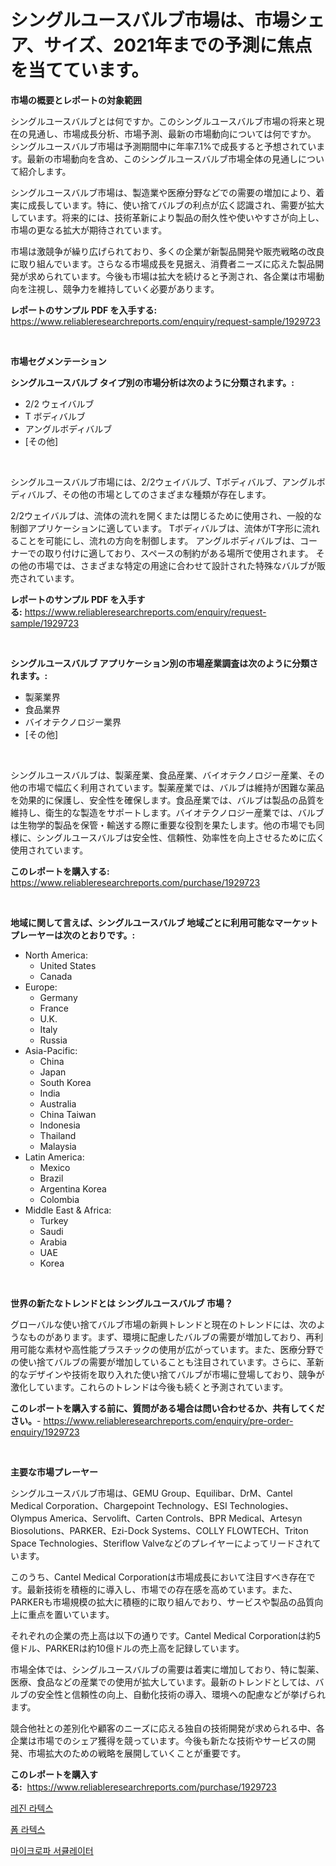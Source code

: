 <p><h1>シングルユースバルブ市場は、市場シェア、サイズ、2021年までの予測に焦点を当てています。</h1></p><p><strong>市場の概要とレポートの対象範囲</strong></p>
<p><p>シングルユースバルブとは何ですか。このシングルユースバルブ市場の将来と現在の見通し、市場成長分析、市場予測、最新の市場動向については何ですか。　シングルユースバルブ市場は予測期間中に年率7.1%で成長すると予想されています。最新の市場動向を含め、このシングルユースバルブ市場全体の見通しについて紹介します。</p><p>シングルユースバルブ市場は、製造業や医療分野などでの需要の増加により、着実に成長しています。特に、使い捨てバルブの利点が広く認識され、需要が拡大しています。将来的には、技術革新により製品の耐久性や使いやすさが向上し、市場の更なる拡大が期待されています。</p><p>市場は激競争が繰り広げられており、多くの企業が新製品開発や販売戦略の改良に取り組んでいます。さらなる市場成長を見据え、消費者ニーズに応えた製品開発が求められています。今後も市場は拡大を続けると予測され、各企業は市場動向を注視し、競争力を維持していく必要があります。</p></p>
<p><strong>レポートのサンプル PDF を入手する:</strong> <a href="https://www.reliableresearchreports.com/enquiry/request-sample/1929723">https://www.reliableresearchreports.com/enquiry/request-sample/1929723</a></p>
<p>&nbsp;</p>
<p><strong>市場セグメンテーション</strong></p>
<p><strong>シングルユースバルブ タイプ別の市場分析は次のように分類されます。:</strong></p>
<p><ul><li>2/2 ウェイバルブ</li><li>T ボディバルブ</li><li>アングルボディバルブ</li><li>[その他]</li></ul></p>
<p>&nbsp;</p>
<p><p>シングルユースバルブ市場には、2/2ウェイバルブ、Tボディバルブ、アングルボディバルブ、その他の市場としてのさまざまな種類が存在します。 </p><p>2/2ウェイバルブは、流体の流れを開くまたは閉じるために使用され、一般的な制御アプリケーションに適しています。 Tボディバルブは、流体がT字形に流れることを可能にし、流れの方向を制御します。 アングルボディバルブは、コーナーでの取り付けに適しており、スペースの制約がある場所で使用されます。 その他の市場では、さまざまな特定の用途に合わせて設計された特殊なバルブが販売されています。</p></p>
<p><strong>レポートのサンプル PDF を入手する:</strong>&nbsp;<a href="https://www.reliableresearchreports.com/enquiry/request-sample/1929723">https://www.reliableresearchreports.com/enquiry/request-sample/1929723</a></p>
<p>&nbsp;</p>
<p><strong> シングルユースバルブ アプリケーション別の市場産業調査は次のように分類されます。:</strong></p>
<p><ul><li>製薬業界</li><li>食品業界</li><li>バイオテクノロジー業界</li><li>[その他]</li></ul></p>
<p>&nbsp;</p>
<p><p>シングルユースバルブは、製薬産業、食品産業、バイオテクノロジー産業、その他の市場で幅広く利用されています。製薬産業では、バルブは維持が困難な薬品を効果的に保護し、安全性を確保します。食品産業では、バルブは製品の品質を維持し、衛生的な製造をサポートします。バイオテクノロジー産業では、バルブは生物学的製品を保管・輸送する際に重要な役割を果たします。他の市場でも同様に、シングルユースバルブは安全性、信頼性、効率性を向上させるために広く使用されています。</p></p>
<p><strong>このレポートを購入する:</strong>&nbsp; <a href="https://www.reliableresearchreports.com/purchase/1929723">https://www.reliableresearchreports.com/purchase/1929723</a></p>
<p>&nbsp;</p>
<p><strong>地域に関して言えば、シングルユースバルブ 地域ごとに利用可能なマーケットプレーヤーは次のとおりです。:</strong></p>
<p><ul>
    <li>
        North America:
        <ul>
            <li>United States</li>
            <li>Canada</li>
        </ul>
    </li>
    <li>
        Europe:
        <ul>
            <li>Germany</li>
            <li>France</li>
            <li>U.K.</li>
            <li>Italy</li>
            <li>Russia</li>
        </ul>
    </li>
    <li>
        Asia-Pacific:
        <ul>
            <li>China</li>
            <li>Japan</li>
            <li>South Korea</li>
            <li>India</li>
            <li>Australia</li>
            <li>China Taiwan</li>
            <li>Indonesia</li>
            <li>Thailand</li>
            <li>Malaysia</li>
        </ul>
    </li>
    <li>
        Latin America:
        <ul>
            <li>Mexico</li>
            <li>Brazil</li>
            <li>Argentina Korea</li>
            <li>Colombia</li>
        </ul>
    </li>
    <li>
        Middle East & Africa:
        <ul>
            <li>Turkey</li>
            <li>Saudi</li>
            <li>Arabia</li>
            <li>UAE</li>
            <li>Korea</li>
        </ul>
    </li>
    </ul></p>
<p>&nbsp;</p>
<p><strong>世界の新たなトレンドとは シングルユースバルブ 市場？</strong></p>
<p><p>グローバルな使い捨てバルブ市場の新興トレンドと現在のトレンドには、次のようなものがあります。まず、環境に配慮したバルブの需要が増加しており、再利用可能な素材や高性能プラスチックの使用が広がっています。また、医療分野での使い捨てバルブの需要が増加していることも注目されています。さらに、革新的なデザインや技術を取り入れた使い捨てバルブが市場に登場しており、競争が激化しています。これらのトレンドは今後も続くと予測されています。</p></p>
<p><strong>このレポートを購入する前に、質問がある場合は問い合わせるか、共有してください。</strong>- <a href="https://www.reliableresearchreports.com/enquiry/pre-order-enquiry/1929723">https://www.reliableresearchreports.com/enquiry/pre-order-enquiry/1929723</a></p>
<p>&nbsp;</p>
<p><strong>主要な市場プレーヤー</strong></p>
<p><p>シングルユースバルブ市場は、GEMU Group、Equilibar、DrM、Cantel Medical Corporation、Chargepoint Technology、ESI Technologies、Olympus America、Servolift、Carten Controls、BPR Medical、Artesyn Biosolutions、PARKER、Ezi-Dock Systems、COLLY FLOWTECH、Triton Space Technologies、Steriflow Valveなどのプレイヤーによってリードされています。 </p><p>このうち、Cantel Medical Corporationは市場成長において注目すべき存在です。最新技術を積極的に導入し、市場での存在感を高めています。また、PARKERも市場規模の拡大に積極的に取り組んでおり、サービスや製品の品質向上に重点を置いています。</p><p>それぞれの企業の売上高は以下の通りです。Cantel Medical Corporationは約5億ドル、PARKERは約10億ドルの売上高を記録しています。</p><p>市場全体では、シングルユースバルブの需要は着実に増加しており、特に製薬、医療、食品などの産業での使用が拡大しています。最新のトレンドとしては、バルブの安全性と信頼性の向上、自動化技術の導入、環境への配慮などが挙げられます。</p><p>競合他社との差別化や顧客のニーズに応える独自の技術開発が求められる中、各企業は市場でのシェア獲得を競っています。今後も新たな技術やサービスの開発、市場拡大のための戦略を展開していくことが重要です。</p></p>
<p><strong>このレポートを購入する:</strong>&nbsp;&nbsp;<a href="https://www.reliableresearchreports.com/purchase/1929723">https://www.reliableresearchreports.com/purchase/1929723</a></p>
<p><p><a href="https://github.com/vsn7qpua81q/Market-Research-Report-List-1/blob/main/66191036728.md">레진 라텍스</a></p><p><a href="https://github.com/trmesnao7959541/Market-Research-Report-List-1/blob/main/38491836727.md">폼 라텍스</a></p><p><a href="https://github.com/darrellockm3ytan895656/Market-Research-Report-List-1/blob/main/98524106726.md">마이크로파 서큘레이터</a></p></p>